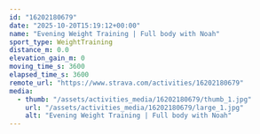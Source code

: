 ```yaml
---
id: "16202180679"
date: "2025-10-20T15:19:12+00:00"
name: "Evening Weight Training | Full body with Noah"
sport_type: WeightTraining
distance_m: 0.0
elevation_gain_m: 0
moving_time_s: 3600
elapsed_time_s: 3600
remote_url: "https://www.strava.com/activities/16202180679"
media:
  - thumb: "/assets/activities_media/16202180679/thumb_1.jpg"
    url: "/assets/activities_media/16202180679/large_1.jpg"
    alt: "Evening Weight Training | Full body with Noah"
---
```

